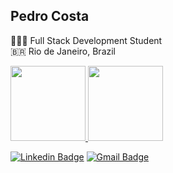 ## Pedro Costa

🧑🏾‍💻 Full Stack Development Student <br>
🇧🇷 Rio de Janeiro, Brazil 
<div>

<a  href="https://github.com/phmc99">

<img  height="120em"  src="https://github-readme-stats.vercel.app/api?username=phmc99&show_icons=true&theme=radical&include_all_commits=true&count_private=true">
<img  height="120em"  src="https://github-readme-stats.vercel.app/api/top-langs/?username=phmc99&layout=compact&langs_count=8&theme=radical">

</div>

[![Linkedin Badge](https://img.shields.io/badge/-Pedro%20Costa-75e6ff?style=flat-square&logo=Linkedin&logoColor=blue&link=https://www.linkedin.com/in/phmc99/)](https://www.linkedin.com/in/phmc99/) [![Gmail Badge](https://img.shields.io/badge/-Gmail-75e6ff?style=flat-square&logo=Gmail&logoColor=red&link=mailto:pedrogks@gmail.com)](mailto:pedrogks@gmail.com)
